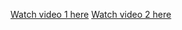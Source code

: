 [Watch video 1 here](https://drive.google.com/file/d/15z8NYXboPUyRDtMV8LP7A6jiumQbG2gv/view?usp=sharing)
[Watch video 2 here](https://drive.google.com/file/d/1GilUgzs1Nw8HNg-ZthqUFUYZen1T1cNO/view?usp=sharing)
